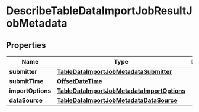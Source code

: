

# DescribeTableDataImportJobResultJobMetadata


## Properties

| Name | Type | Description | Notes |
|------------ | ------------- | ------------- | -------------|
|**submitter** | [**TableDataImportJobMetadataSubmitter**](TableDataImportJobMetadataSubmitter.md) |  |  |
|**submitTime** | [**OffsetDateTime**](OffsetDateTime.md) |  |  |
|**importOptions** | [**TableDataImportJobMetadataImportOptions**](TableDataImportJobMetadataImportOptions.md) |  |  |
|**dataSource** | [**TableDataImportJobMetadataDataSource**](TableDataImportJobMetadataDataSource.md) |  |  |



